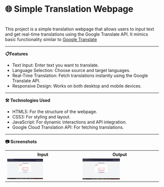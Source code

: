 <h1>🌐 Simple Translation Webpage<h1/></h1>
  <p>
  This project is a simple translation webpage that allows users to input text and get real-time translations using the Google Translate API. It mimics basic functionality similar to <a href="google">Google Translate</a>
</p>

---

**📋Features**
- Text Input: Enter text you want to translate.
- Language Selection: Choose source and target languages.
- Real-Time Translation: Fetch translations instantly using the Google Translate API.
- Responsive Design: Works on both desktop and mobile devices.
  
---
  
**🛠️ Technologies Used**
- HTML5: For the structure of the webpage.
- CSS3: For styling and layout.
- JavaScript: For dynamic interactions and API integration.
- Google Cloud Translation API: For fetching translations.

---

**📷 Screenshots**
<table>
  <tr>
    <th>Input</th>
    <th>Output</th>
  </tr>
  <tr>
    <td><img src="2.png" width="50%"></td>
    <td><img src="3.png" width="50%"></td>
  </tr>
</table>
